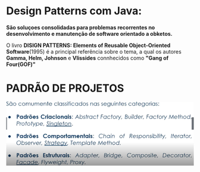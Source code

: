 # Design Patterns com Java:

<strong>São soluçoes consolidadas para problemas recorrentes no desenvolvimento e manutenção de software orientado a obketos.</Strong>

O livro <strong>DISIGN PATTERNS: Elements of Reusable Object-Oriented Software</strong>(1995)  é a principal referência sobre o tema, a qual os autores <strong>Gamma, Helm, Johnson</Strong> e <Strong>Vlissides</Strong> connhecidos como <Strong> "Gang of Four(GOF)"</Strong>


# PADRÃO DE PROJETOS
![alt text](image.png)


